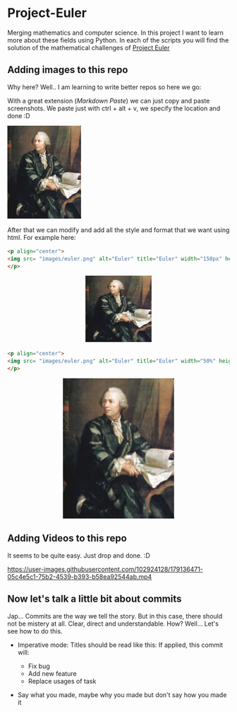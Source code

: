 # Project-Euler

Merging mathematics and computer science. In this project I want to learn more about these fields using Python. In each of the scripts you will find the solution of the mathematical challenges of [Project Euler](https://projecteuler.net/)



## Adding images to this repo

Why here? Well.. I am learning to write better repos so here we go:


With a great extension (_Markdown Paste_) we can just copy and paste screenshots. We paste just with ctrl + alt + v, we specify the location and done :D

![](images/euler.png)  


After that we can modify and add all the style and format that we want using html. For example here:

```html
<p align="center">
<img src= "images/euler.png" alt="Euler" title="Euler" width="150px" height="150px">
</p>
```
<p align="center">
<img src= "images/euler.png" alt="Euler" title="Euler" width="150px" height="150px">
</p>

```html
<p align="center">
<img src= "images/euler.png" alt="Euler" title="Euler" width="50%" height="50%">
</p>
```
<p align="center">
<img src= "images/euler.png" alt="Euler" title="Euler" width="50%" height="50%">
</p>

## Adding Videos to this repo

It seems to be quite easy. Just drop and done. :D

https://user-images.githubusercontent.com/102924128/179136471-05c4e5c1-75b2-4539-b393-b58ea92544ab.mp4


## Now let's talk a little bit about commits

Jap... Commits are the way we tell the story. But in this case, there should not be mistery at all. Clear, direct and understandable. How? Well... Let's see how to do this.


* Imperative mode: Titles should be read like this: If applied, this commit will:
  * Fix bug
  * Add new feature
  * Replace usages of task
  
* Say what you made, maybe why you made but don't say how you made it
